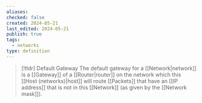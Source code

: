 ```yaml
---
aliases: 
checked: false
created: 2024-05-21
last_edited: 2024-05-21
publish: true
tags:
  - networks
type: definition
---
```

>[!tldr] Default Gateway
> The default gateway for a [[Network|network]] is a [[Gateway]] of a [[Router|router]] on the network which this [[Host (networks)|host]] will route [[Packets]] that have an [[IP address]] that is not in this [[Network]] (as given by the [[Network mask]]).

